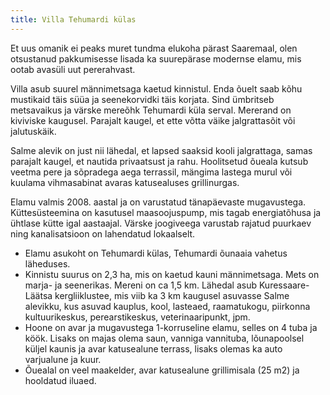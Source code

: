 ```yaml
---
title: Villa Tehumardi külas
---
```


Et uus omanik ei peaks muret tundma elukoha pärast Saaremaal, olen otsustanud pakkumisesse lisada ka suurepärase modernse elamu, mis ootab avasüli uut pererahvast. 

Villa asub suurel männimetsaga kaetud kinnistul. Enda õuelt saab kõhu mustikaid täis süüa ja seenekorvidki täis korjata. Sind ümbritseb metsavaikus ja värske mereõhk Tehumardi küla serval. 
Mererand on kiviviske kaugusel. Parajalt kaugel, et ette võtta väike jalgrattasõit või jalutuskäik. 

Salme alevik on just nii lähedal, et lapsed saaksid kooli jalgrattaga, samas parajalt kaugel, et nautida privaatsust ja rahu.
Hoolitsetud õueala kutsub veetma pere ja sõpradega aega terrassil, mängima lastega murul või kuulama vihmasabinat avaras katusealuses grillinurgas.

Elamu valmis 2008. aastal ja on varustatud tänapäevaste mugavustega. Küttesüsteemina on kasutusel maasoojuspump, mis tagab energiatõhusa ja ühtlase kütte igal aastaajal. Värske joogiveega varustab rajatud puurkaev ning kanalisatsioon on lahendatud lokaalselt.

- Elamu asukoht on Tehumardi külas, Tehumardi õunaaia vahetus läheduses.
- Kinnistu suurus on 2,3 ha, mis on kaetud kauni männimetsaga. Mets on marja- ja seenerikas. Mereni on ca 1,5 km. Lähedal asub Kuressaare-Läätsa kergliiklustee, mis viib ka 3 km kaugusel asuvasse Salme alevikku, kus asuvad kauplus, kool, lasteaed, raamatukogu, piirkonna kultuurikeskus, perearstikeskus, veterinaaripunkt, jpm.
- Hoone on avar ja mugavustega 1-korruseline elamu, selles on 4 tuba ja köök. Lisaks on majas olema saun, vanniga vannituba, lõunapoolsel küljel kaunis ja avar katusealune terrass, lisaks olemas ka auto varjualune ja kuur.
- Õuealal on veel maakelder, avar katusealune grillimisala (25 m2) ja hooldatud iluaed.

